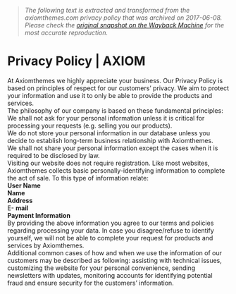 > *The following text is extracted and transformed from the axiomthemes.com privacy policy that was archived on 2017-06-08. Please check the [original snapshot on the Wayback Machine](https://web.archive.org/web/20170608040045id_/http%3A//axiomthemes.com/privacy-policy) for the most accurate reproduction.*

# Privacy Policy | AXIOM

At Axiomthemes we highly appreciate your business. Our Privacy Policy is based on principles of respect for our customers’ privacy. We aim to protect your information and use it to only be able to provide the products and services.  
The philosophy of our company is based on these fundamental principles:  
We shall not ask for your personal information unless it is critical for processing your requests (e.g. selling you our products).  
We do not store your personal information in our database unless you decide to establish long-term business relationship with Axiomthemes.  
We shall not share your personal information except the cases when it is required to be disclosed by law.  
Visiting our website does not require registration. Like most websites, Axiomthemes collects basic personally-identifying information to complete the act of sale. To this type of information relate:  
**User Name**  
**Name**  
**Address**  
E- **mail**  
**Payment Information**  
By providing the above information you agree to our terms and policies regarding processing your data. In case you disagree/refuse to identify yourself, we will not be able to complete your request for products and services by Axiomthemes.  
Additional common cases of how and when we use the information of our customers may be described as following: assisting with technical issues, customizing the website for your personal convenience, sending newsletters with updates, monitoring accounts for identifying potential fraud and ensure security for the customers’ information.
